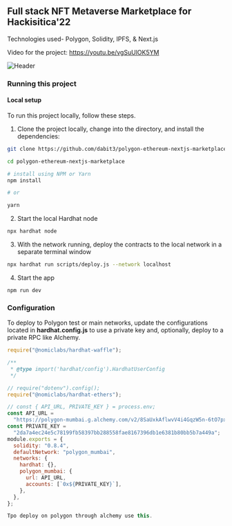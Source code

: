## Full stack NFT Metaverse Marketplace for Hackisitica'22 
Technologies used- Polygon, Solidity, IPFS, & Next.js

Video for the project:
https://youtu.be/vgSuUlOK5YM

![Header](https://dev-to-uploads.s3.amazonaws.com/uploads/articles/pfofv47dooojerkmfgr4.png)

### Running this project

#### Local setup

To run this project locally, follow these steps.

1. Clone the project locally, change into the directory, and install the dependencies:

```sh
git clone https://github.com/dabit3/polygon-ethereum-nextjs-marketplace.git

cd polygon-ethereum-nextjs-marketplace

# install using NPM or Yarn
npm install

# or

yarn
```

2. Start the local Hardhat node

```sh
npx hardhat node
```

3. With the network running, deploy the contracts to the local network in a separate terminal window

```sh
npx hardhat run scripts/deploy.js --network localhost
```

4. Start the app

```
npm run dev
```

### Configuration

To deploy to Polygon test or main networks, update the configurations located in __hardhat.config.js__ to use a private key and, optionally, deploy to a private RPC like Alchemy.

```javascript
require("@nomiclabs/hardhat-waffle");

/**
 * @type import('hardhat/config').HardhatUserConfig
 */

// require("dotenv").config();
require("@nomiclabs/hardhat-ethers");

// const { API_URL, PRIVATE_KEY } = process.env;
const API_URL =
  "https://polygon-mumbai.g.alchemy.com/v2/8SaUxkAflwvV4i4GqzW5n-6tO7pxfGZP";
const PRIVATE_KEY =
  "2da7a4ec24e5c78199fb58397bb288558fae8167396db1e6381b80bb5b7a449a";
module.exports = {
  solidity: "0.8.4",
  defaultNetwork: "polygon_mumbai",
  networks: {
    hardhat: {},
    polygon_mumbai: {
      url: API_URL,
      accounts: [`0x${PRIVATE_KEY}`],
    },
  },
};

Tpo deploy on polygon through alchemy use this.
